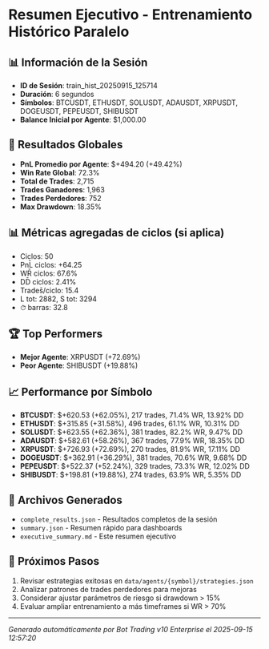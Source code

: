 # Resumen Ejecutivo - Entrenamiento Histórico Paralelo

## 📊 Información de la Sesión
- **ID de Sesión**: train_hist_20250915_125714
- **Duración**: 6 segundos
- **Símbolos**: BTCUSDT, ETHUSDT, SOLUSDT, ADAUSDT, XRPUSDT, DOGEUSDT, PEPEUSDT, SHIBUSDT
- **Balance Inicial por Agente**: $1,000.00

## 🎯 Resultados Globales
- **PnL Promedio por Agente**: $+494.20 (+49.42%)
- **Win Rate Global**: 72.3%
- **Total de Trades**: 2,715
- **Trades Ganadores**: 1,963
- **Trades Perdedores**: 752
- **Max Drawdown**: 18.35%

## 📊 Métricas agregadas de ciclos (si aplica)
- Ciclos: 50
- PnL̄ ciclos: +64.25
- WR̄ ciclos: 67.6%
- DD̄ ciclos: 2.41%
- Trades̄/ciclo: 15.4
- L tot: 2882, S tot: 3294
- ⏱̄ barras: 32.8


## 🏆 Top Performers
- **Mejor Agente**: XRPUSDT (+72.69%)
- **Peor Agente**: SHIBUSDT (+19.88%)

## 📈 Performance por Símbolo
- **BTCUSDT**: $+620.53 (+62.05%), 217 trades, 71.4% WR, 13.92% DD
- **ETHUSDT**: $+315.85 (+31.58%), 496 trades, 61.1% WR, 10.31% DD
- **SOLUSDT**: $+623.55 (+62.36%), 381 trades, 82.2% WR, 9.47% DD
- **ADAUSDT**: $+582.61 (+58.26%), 367 trades, 77.9% WR, 18.35% DD
- **XRPUSDT**: $+726.93 (+72.69%), 270 trades, 81.9% WR, 17.11% DD
- **DOGEUSDT**: $+362.91 (+36.29%), 381 trades, 70.6% WR, 9.68% DD
- **PEPEUSDT**: $+522.37 (+52.24%), 329 trades, 73.3% WR, 12.02% DD
- **SHIBUSDT**: $+198.81 (+19.88%), 274 trades, 63.9% WR, 5.35% DD

## 📁 Archivos Generados
- `complete_results.json` - Resultados completos de la sesión
- `summary.json` - Resumen rápido para dashboards
- `executive_summary.md` - Este resumen ejecutivo

## 🎯 Próximos Pasos
1. Revisar estrategias exitosas en `data/agents/{symbol}/strategies.json`
2. Analizar patrones de trades perdedores para mejoras
3. Considerar ajustar parámetros de riesgo si drawdown > 15%
4. Evaluar ampliar entrenamiento a más timeframes si WR > 70%

---
*Generado automáticamente por Bot Trading v10 Enterprise el 2025-09-15 12:57:20*
